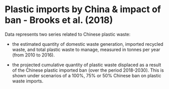 # Plastic imports by China & impact of ban - Brooks et al. (2018)

Data represents two series related to Chinese plastic waste:

- the estimated quantity of domestic waste generation, imported recycled waste, and total plastic waste to manage, measured in tonnes per year (from 2010 to 2016).

- the projected cumulative quantity of plastic waste displaced as a result of the Chinese plastic imported ban (over the period 2018-2030). This is shown under scenarios of a 100%, 75% or 50% Chinese ban on plastic waste imports.